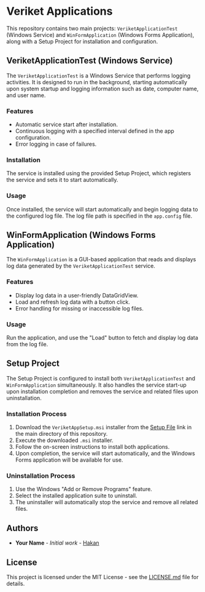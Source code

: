 # Veriket Applications

This repository contains two main projects: `VeriketApplicationTest` (Windows Service) and `WinFormApplication` (Windows Forms Application), along with a Setup Project for installation and configuration.

## VeriketApplicationTest (Windows Service)

The `VeriketApplicationTest` is a Windows Service that performs logging activities. It is designed to run in the background, starting automatically upon system startup and logging information such as date, computer name, and user name.

### Features

- Automatic service start after installation.
- Continuous logging with a specified interval defined in the app configuration.
- Error logging in case of failures.

### Installation

The service is installed using the provided Setup Project, which registers the service and sets it to start automatically.

### Usage

Once installed, the service will start automatically and begin logging data to the configured log file. The log file path is specified in the `app.config` file.

## WinFormApplication (Windows Forms Application)

The `WinFormApplication` is a GUI-based application that reads and displays log data generated by the `VeriketApplicationTest` service.

### Features

- Display log data in a user-friendly DataGridView.
- Load and refresh log data with a button click.
- Error handling for missing or inaccessible log files.

### Usage

Run the application, and use the "Load" button to fetch and display log data from the log file.

## Setup Project

The Setup Project is configured to install both `VeriketApplicationTest` and `WinFormApplication` simultaneously. It also handles the service start-up upon installation completion and removes the service and related files upon uninstallation.

### Installation Process

1. Download the `VeriketAppSetup.msi` installer from the [Setup File](Setup%20File/VeriketAppSetup.msi) link in the main directory of this repository.
2. Execute the downloaded `.msi` installer.
3. Follow the on-screen instructions to install both applications.
4. Upon completion, the service will start automatically, and the Windows Forms application will be available for use.

### Uninstallation Process

1. Use the Windows "Add or Remove Programs" feature.
2. Select the installed application suite to uninstall.
3. The uninstaller will automatically stop the service and remove all related files.

## Authors

- **Your Name** - *Initial work* - [Hakan](https://github.com/hknsupurkeci)

## License

This project is licensed under the MIT License - see the [LICENSE.md](LICENSE.md) file for details.
